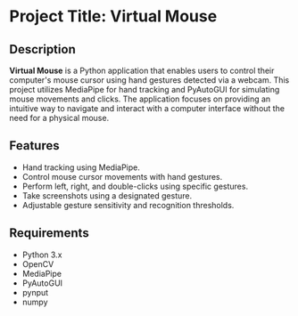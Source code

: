 # Project Title: Virtual Mouse

## Description
**Virtual Mouse** is a Python application that enables users to control their computer's mouse cursor using hand gestures detected via a webcam. This project utilizes MediaPipe for hand tracking and PyAutoGUI for simulating mouse movements and clicks. The application focuses on providing an intuitive way to navigate and interact with a computer interface without the need for a physical mouse.

## Features
- Hand tracking using MediaPipe.
- Control mouse cursor movements with hand gestures.
- Perform left, right, and double-clicks using specific gestures.
- Take screenshots using a designated gesture.
- Adjustable gesture sensitivity and recognition thresholds.

## Requirements
- Python 3.x
- OpenCV
- MediaPipe
- PyAutoGUI
- pynput
- numpy
